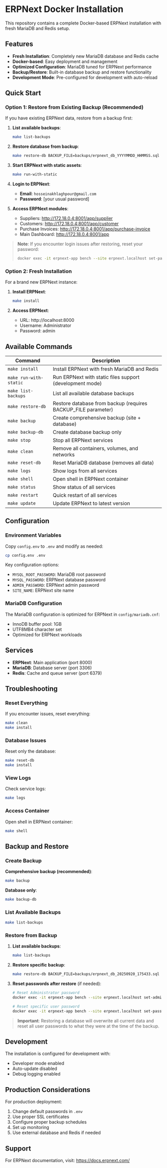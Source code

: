 # ERPNext Docker Installation

This repository contains a complete Docker-based ERPNext installation with fresh MariaDB and Redis setup.

## Features

- **Fresh Installation**: Completely new MariaDB database and Redis cache
- **Docker-based**: Easy deployment and management
- **Optimized Configuration**: MariaDB tuned for ERPNext performance
- **Backup/Restore**: Built-in database backup and restore functionality
- **Development Mode**: Pre-configured for development with auto-reload

## Quick Start

### Option 1: Restore from Existing Backup (Recommended)

If you have existing ERPNext data, restore from a backup first:

1. **List available backups**:
   ```bash
   make list-backups
   ```

2. **Restore database from backup**:
   ```bash
   make restore-db BACKUP_FILE=backups/erpnext_db_YYYYMMDD_HHMMSS.sql
   ```

3. **Start ERPNext with static assets**:
   ```bash
   make run-with-static
   ```

4. **Login to ERPNext**:
   - **Email**: `hosseinakhlaghpour@gmail.com`
   - **Password**: [your usual password]

5. **Access ERPNext modules**:
   - Suppliers: http://172.18.0.4:8001/app/supplier
   - Customers: http://172.18.0.4:8001/app/customer
   - Purchase Invoices: http://172.18.0.4:8001/app/purchase-invoice
   - Main Dashboard: http://172.18.0.4:8001/app

> **Note**: If you encounter login issues after restoring, reset your password:
> ```bash
> docker exec -it erpnext-app bench --site erpnext.localhost set-password hosseinakhlaghpour@gmail.com your_new_password
> ```

### Option 2: Fresh Installation

For a brand new ERPNext instance:

1. **Install ERPNext**:
   ```bash
   make install
   ```

2. **Access ERPNext**:
   - URL: http://localhost:8000
   - Username: Administrator
   - Password: admin

## Available Commands

| Command | Description |
|---------|-------------|
| `make install` | Install ERPNext with fresh MariaDB and Redis |
| `make run-with-static` | Run ERPNext with static files support (development mode) |
| `make list-backups` | List all available database backups |
| `make restore-db` | Restore database from backup (requires BACKUP_FILE parameter) |
| `make backup` | Create comprehensive backup (site + database) |
| `make backup-db` | Create database backup only |
| `make stop` | Stop all ERPNext services |
| `make clean` | Remove all containers, volumes, and networks |
| `make reset-db` | Reset MariaDB database (removes all data) |
| `make logs` | Show logs from all services |
| `make shell` | Open shell in ERPNext container |
| `make status` | Show status of all services |
| `make restart` | Quick restart of all services |
| `make update` | Update ERPNext to latest version |

## Configuration

### Environment Variables

Copy `config.env` to `.env` and modify as needed:

```bash
cp config.env .env
```

Key configuration options:
- `MYSQL_ROOT_PASSWORD`: MariaDB root password
- `MYSQL_PASSWORD`: ERPNext database password
- `ADMIN_PASSWORD`: ERPNext admin password
- `SITE_NAME`: ERPNext site name

### MariaDB Configuration

The MariaDB configuration is optimized for ERPNext in `config/mariadb.cnf`:
- InnoDB buffer pool: 1GB
- UTF8MB4 character set
- Optimized for ERPNext workloads

## Services

- **ERPNext**: Main application (port 8000)
- **MariaDB**: Database server (port 3306)
- **Redis**: Cache and queue server (port 6379)

## Troubleshooting

### Reset Everything
If you encounter issues, reset everything:
```bash
make clean
make install
```

### Database Issues
Reset only the database:
```bash
make reset-db
make install
```

### View Logs
Check service logs:
```bash
make logs
```

### Access Container
Open shell in ERPNext container:
```bash
make shell
```

## Backup and Restore

### Create Backup

**Comprehensive backup (recommended)**:
```bash
make backup
```

**Database only**:
```bash
make backup-db
```

### List Available Backups
```bash
make list-backups
```

### Restore from Backup

1. **List available backups**:
   ```bash
   make list-backups
   ```

2. **Restore specific backup**:
   ```bash
   make restore-db BACKUP_FILE=backups/erpnext_db_20250920_175433.sql
   ```

3. **Reset passwords after restore** (if needed):
   ```bash
   # Reset Administrator password
   docker exec -it erpnext-app bench --site erpnext.localhost set-admin-password newpassword123
   
   # Reset specific user password
   docker exec -it erpnext-app bench --site erpnext.localhost set-password user@example.com newpassword123
   ```

> **Important**: Restoring a database will overwrite all current data and reset all user passwords to what they were at the time of the backup.

## Development

The installation is configured for development with:
- Developer mode enabled
- Auto-update disabled
- Debug logging enabled

## Production Considerations

For production deployment:
1. Change default passwords in `.env`
2. Use proper SSL certificates
3. Configure proper backup schedules
4. Set up monitoring
5. Use external database and Redis if needed

## Support

For ERPNext documentation, visit: https://docs.erpnext.com/